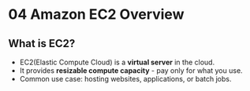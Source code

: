 # 04 Amazon EC2 Overview

## What is EC2?
- EC2(Elastic Compute Cloud) is a **virtual server** in the cloud.
- It provides **resizable compute capacity** - pay only for what you use.
- Common use case: hosting websites, applications, or batch jobs.
